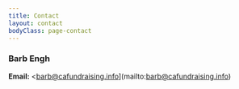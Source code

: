 ```yaml
---
title: Contact
layout: contact
bodyClass: page-contact
---
```


### Barb Engh ###

**Email:** <barb@cafundraising.info](mailto:barb@cafundraising.info)